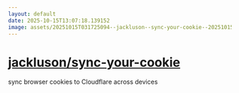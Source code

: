 ```yaml
---
layout: default
date: 2025-10-15T13:07:18.139152
image: assets/20251015T031725094--jackluson--sync-your-cookie--20251015T032200948--cropped.png
---
```


# [jackluson/sync-your-cookie](https://github.com/jackluson/sync-your-cookie)

sync browser cookies to Cloudflare across devices
